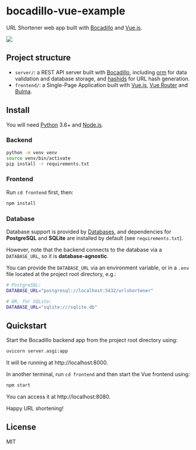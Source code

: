# bocadillo-vue-example

URL Shortener web app built with [Bocadillo] and [Vue.js].

[bocadillo]: https://bocadilloproject.github.io
[vue.js]: https://vuejs.org

![](media/demo.gif)

## Project structure

- `server/`: a REST API server built with [Bocadillo], including [orm](https://github.com/encode/orm) for data validation and database storage, and [hashids](https://github.com/davidaurelio/hashids-python) for URL hash generation.
- `frontend/`: a Single-Page Application built with [Vue.js], [Vue Router](https://router.vuejs.org) and [Bulma](https://bulma.io).

## Install

You will need [Python](https://www.python.org/) 3.6+ and [Node.js](https://nodejs.org/en/).

### Backend

```bash
python -m venv venv
source venv/bin/activate
pip install -r requirements.txt
```

### Frontend

Run `cd frontend` first, then:

```bash
npm install
```

### Database

Database support is provided by [Databases](https://github.com/encode/databases), and dependencies for **PostgreSQL** and **SQLite** are installed by default (see `requirements.txt`).

However, note that the backend connects to the database via a `DATABASE_URL`, so it is **database-agnostic**.

You can provide the `DATABASE_URL` via an environment variable, or in a `.env` file located at the project root directory, e.g.:

```bash
# PostgreSQL:
DATABASE_URL="postgresql://localhost:5432/urlshortener"

# OR, for SQLite:
DATABASE_URL="sqlite:///sqlite.db"
```

## Quickstart

Start the Bocadillo backend app from the project root directory using:

```bash
uvicorn server.asgi:app
```

It will be running at http://localhost:8000.

In another terminal, run `cd frontend` and then start the Vue frontend using:

```bash
npm start
```

You can access it at http://localhost:8080.

Happy URL shortening!

## License

MIT
